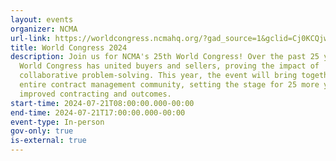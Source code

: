 ```yaml
---
layout: events
organizer: NCMA
url-link: https://worldcongress.ncmahq.org/?gad_source=1&gclid=Cj0KCQjw_qexBhCoARIsAFgBlev0Tps-Q55Fh5op_85ka6-gsTZ4YWwsblCvZ9UvzJhoIXH1VaD2bdEaAldmEALw_wcB
title: World Congress 2024
description: Join us for NCMA's 25th World Congress! Over the past 25 years,
  World Congress has united buyers and sellers, proving the impact of
  collaborative problem-solving. This year, the event will bring together the
  entire contract management community, setting the stage for 25 more years of
  improved contracting and outcomes.
start-time: 2024-07-21T08:00:00.000-00:00
end-time: 2024-07-21T17:00:00.000-00:00
event-type: In-person
gov-only: true
is-external: true
---
```

